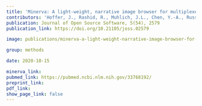 ```yaml
---
title: 'Minerva: A light-weight, narrative image browser for multiplexed tissue images.'
contributors: 'Hoffer, J., Rashid, R., Muhlich, J.L., Chen, Y.-A., Russell, D.P.W., Ruokonen, J., Krueger, R., Pfister, H., Santagata, S., & Sorger, P.K. (2020).'
publication: Journal of Open Source Software, 5(54), 2579
publication_link: https://doi.org/10.21105/joss.02579

image: publications/minerva-a-light-weight-narrative-image-browser-for-multiplexed-tissue-images.PNG

group: methods

date: 2020-10-15

minerva_link:
pubmed_link: https://pubmed.ncbi.nlm.nih.gov/33768192/
preprint_link:
pdf_link:
show_page_link: false
---
```

